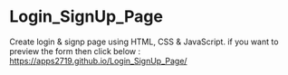 # Login_SignUp_Page
Create login &amp; signp page using HTML, CSS &amp; JavaScript.
if you want to preview the form then click below : https://apps2719.github.io/Login_SignUp_Page/
